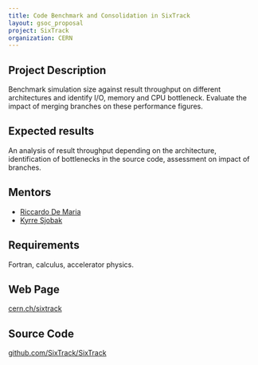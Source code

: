 ```yaml
---
title: Code Benchmark and Consolidation in SixTrack
layout: gsoc_proposal
project: SixTrack
organization: CERN
---
```


## Project Description
Benchmark simulation size against result throughput on different architectures
and identify I/O, memory and CPU bottleneck. Evaluate the impact of merging
branches on these performance figures.

## Expected results
An analysis of result throughput depending on the architecture, identification
of bottlenecks in the source code, assessment on impact of branches.

## Mentors

  * [Riccardo De Maria](mailto:Riccardo.De.Maria@cern.ch)
  * [Kyrre Sjobak](mailto:kyrre.ness.sjoebaek@cern.ch)

## Requirements
Fortran, calculus, accelerator physics.

## Web Page
[cern.ch/sixtrack](http://cern/sixtrack)

## Source Code 
[github.com/SixTrack/SixTrack](http://github.com/SixTrack/SixTrack)
